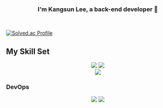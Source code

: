 ### <div align="center">I'm Kangsun Lee, a back-end developer 🚀</div>  
  

<br/>  

[![Solved.ac Profile](http://mazassumnida.wtf/api/v2/generate_badge?boj=백준아이디)](https://solved.ac/hhhjs0133@naver.com/)


## My Skill Set


<div align="center">  
  <img src="https://img.shields.io/badge/java-007396?style=for-the-badge&logo=Java&logoColor=white">
  <img src="https://img.shields.io/badge/springboot-6DB33F?style=for-the-badge&logo=Springboot&logoColor=white">
</div>


<div align="center">  
  <img src="https://img.shields.io/badge/mysql-4479A1?style=for-the-badge&logo=Mysql&logoColor=white">
</div>



### DevOps  
<div align="center">  
  <img src="https://img.shields.io/badge/linux-FCC624?style=for-the-badge&logo=linux&logoColor=black">
  <img src="https://img.shields.io/badge/docker-2496ED?style=for-the-badge&logo=docker&logoColor=white">
</div>

<br/>  
<br/>  

